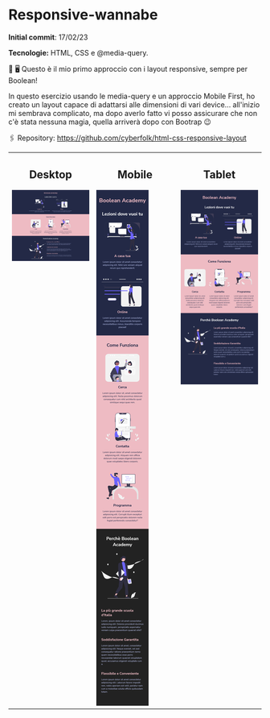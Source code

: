 # Responsive-wannabe

**Initial commit**: 17/02/23

**Tecnologie:** HTML, CSS e @media-query.

📱 🖥️ Questo è il mio primo approccio con i layout responsive, sempre per Boolean!

In questo esercizio usando le media-query e un approccio Mobile First, ho creato un layout capace di adattarsi alle dimensioni di vari device... all'inizio mi sembrava complicato, ma dopo averlo fatto vi posso assicurare che non c'è stata nessuna magia, quella arriverà dopo con Bootrap 😉

🖇️ Repository:
https://github.com/cyberfolk/html-css-responsive-layout

<table cellpadding="0">
  <tr style="padding: 0">
    <td valign="top" width="33%">
        <h2 align="center">Desktop</h2>
        <img src="./screencapture/desktop.png"/></td>
    <td valign="top" width="33%">
        <h2 align="center">Mobile</h2>
        <img src="./screencapture/mobile.png"/></td>
    <td valign="top" width="33%">
        <h2 align="center">Tablet</h2>
        <img src="./screencapture/tablet.png"/></td>
  </tr>
</table>
